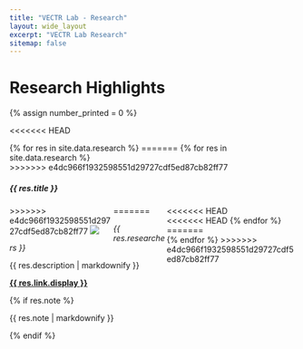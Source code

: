 ```yaml
---
title: "VECTR Lab - Research"
layout: wide_layout
excerpt: "VECTR Lab Research"
sitemap: false
---
```


# Research Highlights

<div markdown="0" class="mt-4">
  {% assign number_printed = 0 %}

<<<<<<< HEAD
  <div class="container">
  <div class="row justify-content-md-center">
  {% for res in site.data.research %}
    <!-- <div class="row"> -->
=======
  {% for res in site.data.research %}
    <div class="row">
>>>>>>> e4dc966f1932598551d29727cdf5ed87cb82ff77
      <div class="col-md-6">
        <div class="card shadow border-secondary mb-4">
          <div class="card-body clearfix">
            <h5 class="card-title"><strong>{{ res.title }}</strong></h5>
<<<<<<< HEAD
            <div class="py-3 pe-3" style="float: left; width: 55%">
=======
            <div class="py-3 pe-3" style="float: left; width: 66%">
>>>>>>> e4dc966f1932598551d29727cdf5ed87cb82ff77
              <img src="/images/{{ res.image }}" class="img-fluid rounded">
            </div>
            <p class="card-text">
              <p><em>{{ res.researchers }}</em></p>
              <p>{{ res.description | markdownify }}</p>
              <p><strong><a href="{{ res.link.url }}">{{ res.link.display }}</a></strong></p>
              {% if res.note %}
                <p>{{ res.note | markdownify }}</p>
              {% endif %}
            </p>
          </div>
        </div>
      </div>
<<<<<<< HEAD
    <!-- </div> -->
  {% endfor %}
  </div>
  </div>
=======
    </div>
  {% endfor %}
>>>>>>> e4dc966f1932598551d29727cdf5ed87cb82ff77
</div>
